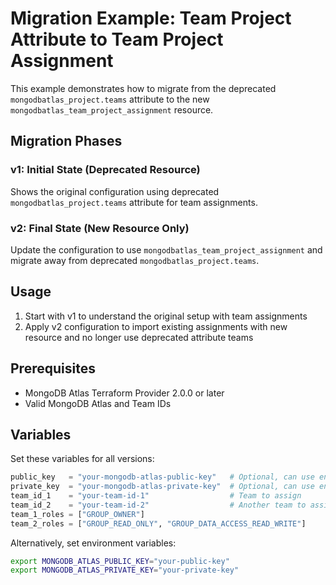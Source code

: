 # Migration Example: Team Project Attribute to Team Project Assignment

This example demonstrates how to migrate from the deprecated `mongodbatlas_project.teams` attribute to the new `mongodbatlas_team_project_assignment` resource.

## Migration Phases

### v1: Initial State (Deprecated Resource)
Shows the original configuration using deprecated `mongodbatlas_project.teams` attribute for team assignments.

### v2: Final State (New Resource Only)
Update the configuration to use `mongodbatlas_team_project_assignment` and migrate away from deprecated `mongodbatlas_project.teams`.

## Usage

1. Start with v1 to understand the original setup with team assignments
2. Apply v2 configuration to import existing assignments with new resource and no longer use deprecated attribute teams

## Prerequisites

- MongoDB Atlas Terraform Provider 2.0.0 or later
- Valid MongoDB Atlas and Team IDs

## Variables

Set these variables for all versions:

```terraform
public_key   = "your-mongodb-atlas-public-key"   # Optional, can use env vars
private_key  = "your-mongodb-atlas-private-key"  # Optional, can use env vars
team_id_1    = "your-team-id-1"                  # Team to assign
team_id_2    = "your-team-id-2"                  # Another team to assign
team_1_roles = ["GROUP_OWNER"]
team_2_roles = ["GROUP_READ_ONLY", "GROUP_DATA_ACCESS_READ_WRITE"]
```

Alternatively, set environment variables:
```bash
export MONGODB_ATLAS_PUBLIC_KEY="your-public-key"
export MONGODB_ATLAS_PRIVATE_KEY="your-private-key"
```